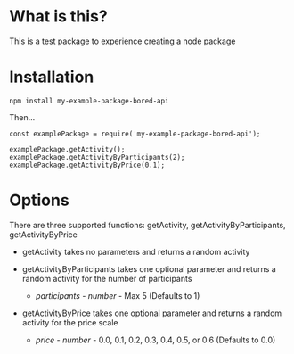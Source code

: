 # What is this?

This is a test package to experience creating a node package

# Installation

`npm install my-example-package-bored-api`

Then...

```
const examplePackage = require('my-example-package-bored-api');

examplePackage.getActivity();
examplePackage.getActivityByParticipants(2);
examplePackage.getActivityByPrice(0.1);

```

# Options

There are three supported functions: getActivity, getActivityByParticipants, getActivityByPrice

* getActivity takes no parameters and returns a random activity

* getActivityByParticipants takes one optional parameter and returns a random activity for the number of participants
    * *participants* - _number_ - Max 5 (Defaults to 1)

* getActivityByPrice takes one optional parameter and returns a random activity for the price scale
    * *price* - _number_ - 0.0, 0.1, 0.2, 0.3, 0.4, 0.5, or 0.6 (Defaults to 0.0)